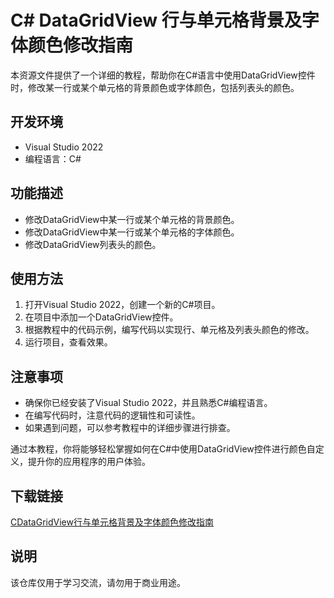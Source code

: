 # C# DataGridView 行与单元格背景及字体颜色修改指南

本资源文件提供了一个详细的教程，帮助你在C#语言中使用DataGridView控件时，修改某一行或某个单元格的背景颜色或字体颜色，包括列表头的颜色。

## 开发环境
- Visual Studio 2022
- 编程语言：C#

## 功能描述
- 修改DataGridView中某一行或某个单元格的背景颜色。
- 修改DataGridView中某一行或某个单元格的字体颜色。
- 修改DataGridView列表头的颜色。

## 使用方法
1. 打开Visual Studio 2022，创建一个新的C#项目。
2. 在项目中添加一个DataGridView控件。
3. 根据教程中的代码示例，编写代码以实现行、单元格及列表头颜色的修改。
4. 运行项目，查看效果。

## 注意事项
- 确保你已经安装了Visual Studio 2022，并且熟悉C#编程语言。
- 在编写代码时，注意代码的逻辑性和可读性。
- 如果遇到问题，可以参考教程中的详细步骤进行排查。

通过本教程，你将能够轻松掌握如何在C#中使用DataGridView控件进行颜色自定义，提升你的应用程序的用户体验。

## 下载链接
[CDataGridView行与单元格背景及字体颜色修改指南](https://pan.quark.cn/s/f5cda2f14dae)

## 说明

该仓库仅用于学习交流，请勿用于商业用途。
